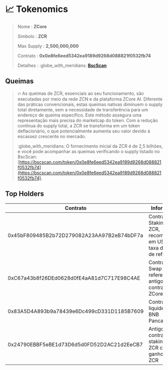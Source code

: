 # 📈 Tokenomics

> Nome : **ZCore**
>
> Simbolo : **ZCR**
>
> Max Supply : **2,500,000,000**
>
> Contrato : **0x0e8fe6eed5342ea9189d9268d088821f0532fb74**
>
> Detalhes : :globe\_with\_meridians: [**BscScan**](https://bscscan.com/token/0x0e8fe6eed5342ea9189d9268d088821f0532fb74#balances)

## Queimas

> :fire: As queimas de ZCR, essenciais ao seu funcionamento, são executadas por meio da rede ZCN e da plataforma ZCore AI. Diferente das práticas convencionais, estas queimas nativas diminuem o supply total diretamente, sem a necessidade de transferência para um endereço de queima específico. Este método assegura uma representação mais precisa do marketcap do token. Com a redução contínua do supply total, a ZCR se transforma em um token deflacionário, o que potencialmente aumenta seu valor devido à escassez crescente no mercado.
>
>
>
> :globe\_with\_meridians: O fornecimento inicial da ZCR é de 2,5 bilhões, e você pode acompanhar as queimas verificando o supply listado no BscScan: [https://bscscan.com/token/0x0e8fe6eed5342ea9189d9268d088821f0532fb74](https://bscscan.com/token/0x0e8fe6eed5342ea9189d9268d088821f0532fb74).

## Top Holders

<table><thead><tr><th width="370">Contrato</th><th>Informação</th></tr></thead><tbody><tr><td>0x45bF809485B2b72D279082A23AA97B2eB74bDF7a</td><td>Contrato de Staking de ZCR, recompensas em USDT da taxa de 1.5% de reflexão</td></tr><tr><td>0xC67a43b8f26DEd0628d0fE4aA81d7C717E98C4AE</td><td>Contrato de Swap referente ao antigo contrato da ZCore</td></tr><tr><td>0x83A5D4A893b9a78439e6Dc499cD331D1185B7609</td><td>Contrato de liquidez ZCR-BNB Pancakeswap</td></tr><tr><td>0x24790EBBF5eBE1d73D6d5d0FD52D2AC21d2EeCB7</td><td>Antigo contrato de staking de ZCR com ganhos em ZCR</td></tr></tbody></table>

